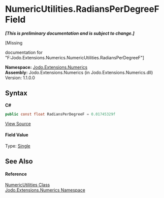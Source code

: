 # NumericUtilities.RadiansPerDegreeF Field
 _**\[This is preliminary documentation and is subject to change.\]**_

\[Missing <summary> documentation for "F:Jodo.Extensions.Numerics.NumericUtilities.RadiansPerDegreeF"\]

**Namespace:**&nbsp;<a href="N_Jodo_Extensions_Numerics">Jodo.Extensions.Numerics</a><br />**Assembly:**&nbsp;Jodo.Extensions.Numerics (in Jodo.Extensions.Numerics.dll) Version: 1.1.0.0

## Syntax

**C#**<br />
``` C#
public const float RadiansPerDegreeF = 0.01745329f
```

<a href="https://github.com/JosephJShort/Jodo.Extensions/blob/main/src/Jodo.Extensions.Numerics/NumericUtilities.cs" rel="noopener noreferrer" title="View the source code">View Source</a><br />

#### Field Value
Type: <a href="https://docs.microsoft.com/dotnet/api/system.single" target="_blank" rel="noopener noreferrer">Single</a>

## See Also


#### Reference
<a href="T_Jodo_Extensions_Numerics_NumericUtilities">NumericUtilities Class</a><br /><a href="N_Jodo_Extensions_Numerics">Jodo.Extensions.Numerics Namespace</a><br />